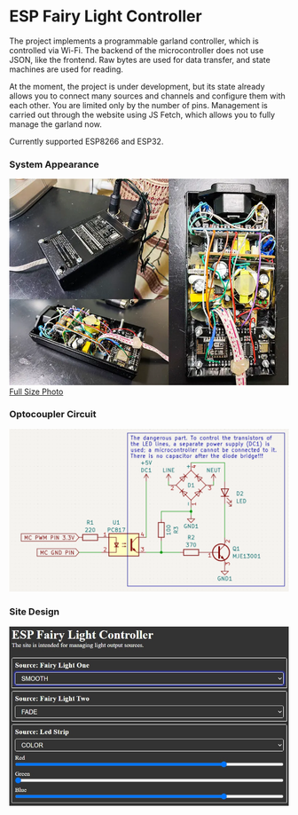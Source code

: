 # ESP Fairy Light Controller

The project implements a programmable garland controller, which is controlled via Wi-Fi. 
The backend of the microcontroller does not use JSON, like the frontend. 
Raw bytes are used for data transfer, and state machines are used for reading.

At the moment, the project is under development, but its state already 
allows you to connect many sources and channels and configure them with each other. 
You are limited only by the number of pins. Management is carried out through the 
website using JS Fetch, which allows you to fully manage the garland now.

Currently supported ESP8266 and ESP32.

### System Appearance
![System Appearance](docs/system-appearance-mini.webp)
[Full Size Photo](docs/system-appearance.webp) 

### Optocoupler Circuit
![Optocoupler Circuit](docs/optocoupler-circuit.webp)

### Site Design
![Site Design](docs/site-design.webp)